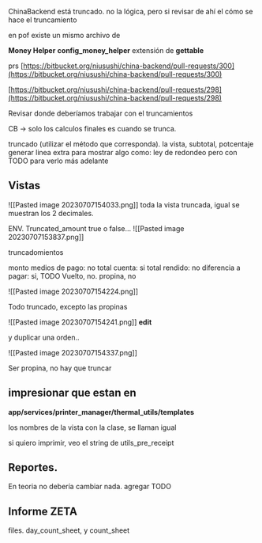 

ChinaBackend está truncado. no la lógica, pero si revisar de ahí el cómo se hace el truncamiento

en pof existe un mismo archivo de 

**Money Helper**
**config_money_helper**
extensión de **gettable**

prs
[https://bitbucket.org/niusushi/china-backend/pull-requests/300](https://bitbucket.org/niusushi/china-backend/pull-requests/300)

[https://bitbucket.org/niusushi/china-backend/pull-requests/298](https://bitbucket.org/niusushi/china-backend/pull-requests/298)

Revisar donde deberíamos trabajar con el truncamientos

CB -> solo los calculos finales es cuando se trunca.


truncado (utilizar el método que corresponda). la vista, subtotal, potcentaje
generar linea extra para mostrar algo como: ley de redondeo pero con TODO para verlo más adelante

## Vistas
![[Pasted image 20230707154033.png]]
toda la vista truncada, igual se muestran los 2 decimales.


ENV. Truncated_amount true o false... 
![[Pasted image 20230707153837.png]]

truncadomientos

monto medios de pago: no
total cuenta: si
total rendido: no
diferencia a pagar: si, TODO
Vuelto, no.
propina, no


![[Pasted image 20230707154224.png]]

Todo truncado, excepto las propinas

![[Pasted image 20230707154241.png]] **edit** 

y duplicar una orden..



![[Pasted image 20230707154337.png]]

Ser propina, no hay que truncar

## **impresionar que estan en**

**app/services/printer_manager/thermal_utils/templates**

los nombres de la vista con la clase, se llaman igual

si quiero imprimir, veo el string de utils_pre_receipt


## Reportes.

En teoria no debería cambiar nada. agregar TODO

## Informe **ZETA**
files.
day_count_sheet, y count_sheet

